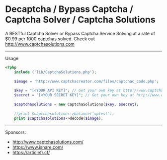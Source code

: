 # Decaptcha / Bypass Captcha / Captcha Solver / Captcha Solutions
A RESTful Captcha Solver or Bypass Captcha Service
Solving at a rate of $0.99 per 1000 captchas solved.
Check out http://www.captchasolutions.com

----
Usage

```php
<?php
	include ('lib/CaptchaSolutions.php');
	
	$image = 'http://www.captchacreator.com/files/captchac_code.php';
	
	$key = "[<YOUR API KEY]"; // Get your own key at http://www.captchasolutions.com/register/
	$secret = "[<YOUR SECRET KEY]"; // Get your own key at http://www.captchasolutions.com/register/
	
	$captchasolutions = new CaptchaSolutions($key, $secret);
	
	//print $captchasolutions->balance('sptest');
	print $captchasolutions->decode($image);	
```

----
Sponsors:

- http://www.captchasolutions.com/
- https://www.isnare.com/
- https://articlefr.cf/
